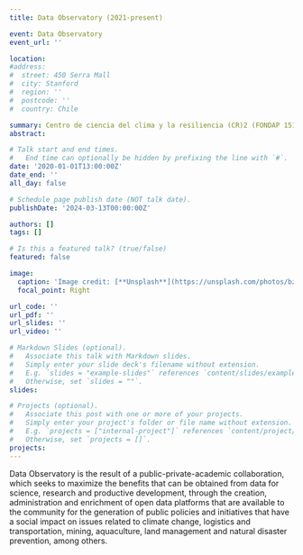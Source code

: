 ```yaml
---
title: Data Observatory (2021-present)

event: Data Observatory
event_url: ''

location: 
#address:
#  street: 450 Serra Mall
#  city: Stanford
#  region: ''
#  postcode: ''
#  country: Chile

summary: Centro de ciencia del clima y la resiliencia (CR)2 (FONDAP 1511009)
abstract: 

# Talk start and end times.
#   End time can optionally be hidden by prefixing the line with `#`.
date: '2020-01-01T13:00:00Z'
date_end: ''
all_day: false

# Schedule page publish date (NOT talk date).
publishDate: '2024-03-13T00:00:00Z'

authors: []
tags: []

# Is this a featured talk? (true/false)
featured: false

image:
  caption: 'Image credit: [**Unsplash**](https://unsplash.com/photos/bzdhc5b3Bxs)'
  focal_point: Right

url_code: ''
url_pdf: ''
url_slides: ''
url_video: ''

# Markdown Slides (optional).
#   Associate this talk with Markdown slides.
#   Simply enter your slide deck's filename without extension.
#   E.g. `slides = "example-slides"` references `content/slides/example-slides.md`.
#   Otherwise, set `slides = ""`.
slides:

# Projects (optional).
#   Associate this post with one or more of your projects.
#   Simply enter your project's folder or file name without extension.
#   E.g. `projects = ["internal-project"]` references `content/project/deep-learning/index.md`.
#   Otherwise, set `projects = []`.
projects:
---
```


Data Observatory is the result of a public-private-academic collaboration, which seeks to maximize the benefits that can be obtained from data for science, research and productive development, through the creation, administration and enrichment of open data platforms that are available to the community for the generation of public policies and initiatives that have a social impact on issues related to climate change, logistics and transportation, mining, aquaculture, land management and natural disaster prevention, among others.

